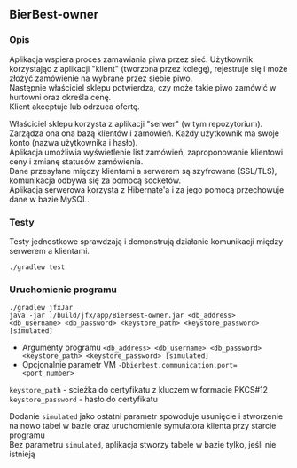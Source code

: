 ## BierBest-owner

### Opis
Aplikacja wspiera proces zamawiania piwa przez sieć.
 Użytkownik korzystając z aplikacji "klient" (tworzona przez kolegę),
 rejestruje się i może złożyć zamówienie na wybrane przez siebie piwo.  
 Następnie właściciel sklepu potwierdza, czy może takie piwo zamówić w hurtowni oraz określa cenę.  
 Klient akceptuje lub odrzuca ofertę.
    
 
 Właściciel sklepu korzysta z aplikacji "serwer" (w tym repozytorium). Zarządza ona ona bazą klientów i zamówień. Każdy użytkownik ma swoje konto (nazwa użytkownika i hasło).  
 Aplikacja umożliwia wyświetlenie list zamówień, zaproponowanie klientowi ceny i zmianę statusów zamówienia.  
 Dane przesyłane między klientami a serwerem są szyfrowane (SSL/TLS), komunikacja odbywa się za pomocą socketów.  
 Aplikacja serwerowa korzysta z Hibernate'a i za jego pomocą przechowuje dane w bazie MySQL.


### Testy
Testy jednostkowe sprawdzają i demonstrują działanie komunikacji między serwerem a klientami.  

    ./gradlew test  


### Uruchomienie programu
    ./gradlew jfxJar
    java -jar ./build/jfx/app/BierBest-owner.jar <db_address> <db_username> <db_password> <keystore_path> <keystore_password> [simulated]

 - Argumenty programu `<db_address> <db_username> <db_password> <keystore_path> <keystore_password> [simulated]`
 - Opcjonalnie parametr VM `-Dbierbest.communication.port=<port_number>`

 
 `keystore_path` - scieżka do certyfikatu z kluczem w formacie PKCS#12  
 `keystore_password` - hasło do certyfikatu  
 
 Dodanie `simulated` jako ostatni parametr spowoduje usunięcie i stworzenie na nowo tabel w bazie oraz uruchomienie symulatora klienta przy starcie programu  
 Bez parametru `simulated`, aplikacja stworzy tabele w bazie tylko, jeśli nie istnieją
 
   
 
 
      
 